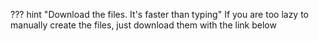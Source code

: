 ??? hint "Download the files. It's faster than typing"
    If you are too lazy to manually create the files, just download them with the link below
